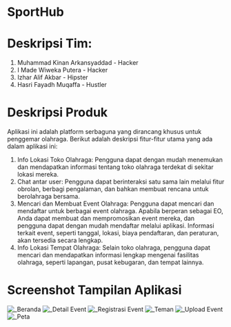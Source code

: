 # SportHub

# Deskripsi Tim:
1. Muhammad Kinan Arkansyaddad - Hacker
2. I Made Wiweka Putera - Hacker
3. Izhar Alif Akbar - Hipster
4. Hasri Fayadh Muqaffa - Hustler

# Deskripsi Produk
Aplikasi ini adalah platform serbaguna yang dirancang khusus untuk penggemar olahraga. Berikut adalah deskripsi fitur-fitur utama yang ada dalam aplikasi ini:
1. Info Lokasi Toko Olahraga: Pengguna dapat dengan mudah menemukan dan mendapatkan informasi tentang toko olahraga terdekat di sekitar lokasi mereka.
2. Chat antar user: Pengguna dapat berinteraksi satu sama lain melalui fitur obrolan, berbagi pengalaman, dan bahkan membuat rencana untuk berolahraga bersama.
3. Mencari dan Membuat Event Olahraga: Pengguna dapat mencari dan mendaftar untuk berbagai event olahraga. Apabila berperan sebagai EO, Anda dapat membuat dan mempromosikan event mereka, dan pengguna dapat dengan mudah mendaftar melalui aplikasi. Informasi terkait event, seperti tanggal, lokasi, biaya pendaftaran, dan peraturan, akan tersedia secara lengkap.
5. Info Lokasi Tempat Olahraga: Selain toko olahraga, pengguna dapat mencari dan mendapatkan informasi lengkap mengenai fasilitas olahraga, seperti lapangan, pusat kebugaran, dan tempat lainnya.

# Screenshot Tampilan Aplikasi
![_Beranda](https://github.com/wiwekaputera/SportHub-HackFest-2024-/assets/78787384/57ef2aaf-797a-4489-b47a-a44bc8ee35bf)
![_Detail Event](https://github.com/wiwekaputera/SportHub-HackFest-2024-/assets/78787384/dd03a3c4-750f-4162-a810-abe3e462a527)
![_Registrasi Event](https://github.com/wiwekaputera/SportHub-HackFest-2024-/assets/78787384/b20baa50-8040-4686-a307-5be7cee52388)
![_Teman](https://github.com/wiwekaputera/SportHub-HackFest-2024-/assets/78787384/7ca13655-6c3e-4b17-a361-efd3482f67f3)
![_Upload Event](https://github.com/wiwekaputera/SportHub-HackFest-2024-/assets/78787384/abdbae73-e52b-41d0-bbfc-e85c27d9ba58)
![_Peta](https://github.com/wiwekaputera/SportHub-HackFest-2024-/assets/78787384/7ff857f1-f6a0-4cfe-bb71-bc2486288b1e)
